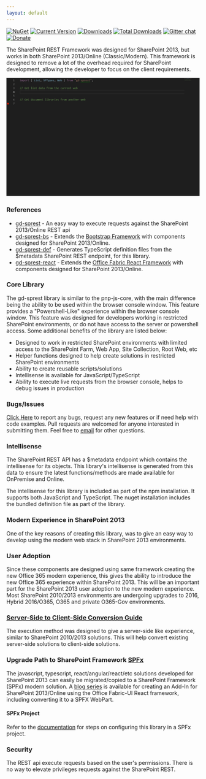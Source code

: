 ```yaml
---
layout: default
---
```


[![NuGet](https://img.shields.io/nuget/v/gd-sprest.svg)](https://www.nuget.org/packages/gd-sprest/)
[![Current Version](https://badge.fury.io/js/gd-sprest.svg)](https://www.npmjs.com/package/gd-sprest)
[![Downloads](https://img.shields.io/npm/dm/gd-sprest.svg)](https://www.npmjs.com/package/gd-sprest)
[![Total Downloads](https://img.shields.io/npm/dt/gd-sprest.svg)](https://www.npmjs.com/package/gd-sprest)
[![Gitter chat](https://badges.gitter.im/gitterHQ/gitter.png)](https://gitter.im/gd-sprest/Lobby)
[![Donate](https://img.shields.io/badge/Donate-PayPal-green.svg)](https://paypal.me/Dattabase)

The SharePoint REST Framework was designed for SharePoint 2013, but works in both SharePoint 2013/Online (Classic/Modern). This framework is designed to remove a lot of the overhead required for SharePoint development, allowing the developer to focus on the client requirements.

<center><img src="assets/images/intellisense.gif" /></center>

### References

- [gd-sprest](api) - An easy way to execute requests against the SharePoint 2013/Online REST api
- [gd-sprest-bs](extras/bs) - Extends the [Bootstrap Framework](https://getbootstrap.com) with components designed for SharePoint 2013/Online.
- [gd-sprest-def](https://github.com/gunjandatta/sprest-def) - Generates TypeScript definition files from the $metadata SharePoint REST endpoint, for this library.
- [gd-sprest-react](extras/react) - Extends the [Office Fabric React Framework](https://dev.office.com/fabric) with components designed for SharePoint 2013/Online.

### Core Library

The gd-sprest library is similar to the pnp-js-core, with the main difference being the ability to be used within the browser console window. This feature provides a "Powershell-Like" experience within the browser console window. This feature was designed for developers working in restricted SharePoint environments, or do not have access to the server or powershell access. Some additional benefits of the library are listed below:

- Designed to work in restricted SharePoint environments with limited access to the SharePoint Farm, Web App, Site Collection, Root Web, etc
- Helper functions designed to help create solutions in restricted SharePoint environments
- Ability to create reusable scripts/solutions
- Intellisense is available for JavaScript/TypeScript
- Ability to execute live requests from the browser console, helps to debug issues in production

### Bugs/Issues

[Click Here](https://github.com/gunjandatta/sprest/issues) to report any bugs, request any new features or if need help with code examples. Pull requests are welcomed for anyone interested in submitting them. Feel free to [email](mailto:github@dattabase.com) for other questions.

### Intellisense

The SharePoint REST API has a $metadata endpoint which contains the intellisense for its objects. This library's intellisense is generated from this data to ensure the latest functions/methods are made available for OnPremise and Online.

The intellisense for this library is included as part of the npm installation. It supports both JavaScript and TypeScript. The nuget installation includes the bundled definition file as part of the library.

### Modern Experience in SharePoint 2013

One of the key reasons of creating this library, was to give an easy way to develop using the modern web stack in SharePoint 2013 environments.

### User Adoption
Since these components are designed using same framework creating the new Office 365 modern experience, this gives the ability to introduce the new Office 365 experience within SharePoint 2013. This will be an important part for the SharePoint 2013 user adoption to the new modern experience. Most SharePoint 2010/2013 environments are undergoing upgrades to 2016, Hybrid 2016/O365, O365 and private O365-Gov environments.

### [Server-Side to Client-Side Conversion Guide](dev/serverside-conversion-guide)

The execution method was designed to give a server-side like experience, similar to SharePoint 2010/2013 solutions. This will help convert existing server-side solutions to client-side solutions.

### Upgrade Path to SharePoint Framework [SPFx](https://docs.microsoft.com/en-us/sharepoint/dev/spfx/sharepoint-framework-overview)
The javascript, typescript, react/angular/react/etc solutions developed for SharePoint 2013 can easily be migrated/copied to a SharePoint Framework (SPFx) modern solution. A [blog series](http://dattabase.com/sharepoint-app-fabric-ui-react-part-3-3/) is available for creating an Add-In for SharePoint 2013/Online using the Office Fabric-UI React framework, including converting it to a SPFX WebPart.

#### SPFx Project
Refer to the [documentation](https://gunjandatta.github.io/dev/spfx) for steps on configuring this library in a SPFx project.

### Security
The REST api execute requests based on the user's permissions. There is no way to elevate privileges requests against the SharePoint REST.